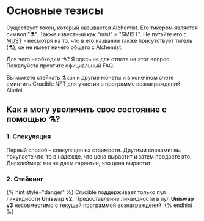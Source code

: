 # Основные тезисы

Существует токен, который называется Alchemist. Его тикером является символ "⚗️". Также известный как "mist" и "$MIST". Не путайте его с [MUST](https://www.coingecko.com/en/coins/must) - несмотря на то, что в его названии также присутствует тигель \(⚗️\), он не имеет ничего общего с Alchemist.

Для чего необходим ⚗️? Я здесь не для ответа на этот вопрос. Пожалуйста прочтите официальный FAQ.

Вы можете стейкать ⚗️как и другие монеты и в конечном счете сминтить Crucible NFT для участия в программе вознаграждений Aludel. 

## Как я могу увеличить свое состояние с помощью ⚗️?

### 1. Спекуляция

Первый способ - спекуляция на стоимости. Другими словами: вы покупаете что-то в надежде, что цена вырастит и затем продаете это. Дисклеймер: мы не даем гарантии, что цена вырастит.

### 2. Стейкинг

{% hint style="danger" %}
Crucible поддерживает только пул ликвидности **Uniswap v2.** Предоставление ликвидности в пул **Uniswap v3** несовместимо с текущей программой вознаграждений.
{% endhint %}



### 

